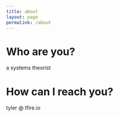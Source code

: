 ```yaml
---
title: about
layout: page
permalink: /about
---
```


# Who are you?

a systems theorist
&nbsp;

# How can I reach you?

tyler @ tfire.io
